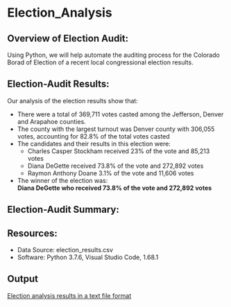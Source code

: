 # Election_Analysis

## Overview of Election Audit:
Using Python, we will help automate the auditing process for the Colorado Borad of Election of a recent local congressional election results.

## Election-Audit Results:
Our analysis of the election results show that:
* There were a total of 369,711 votes casted among the Jefferson, Denver and Arapahoe counties.
* The county with the largest turnout was Denver county with 306,055 votes, accounting for 82.8% of the total votes casted
* The candidates and their results in this election were:
  * Charles Casper Stockham received 23% of the vote and 85,213 votes
  * Diana DeGette received 73.8% of the vote and 272,892 votes
  * Raymon Anthony Doane 3.1% of the vote and 11,606 votes
* The winner of the election was:<br/>
**Diana DeGette who received 73.8% of the vote and 272,892 votes**

## Election-Audit Summary:

## Resources:
* Data Source: election_results.csv
* Software: Python 3.7.6, Visual Studio Code, 1.68.1

## Output
[Election analysis results in a text file format](analysis/election_analysis.txt)
